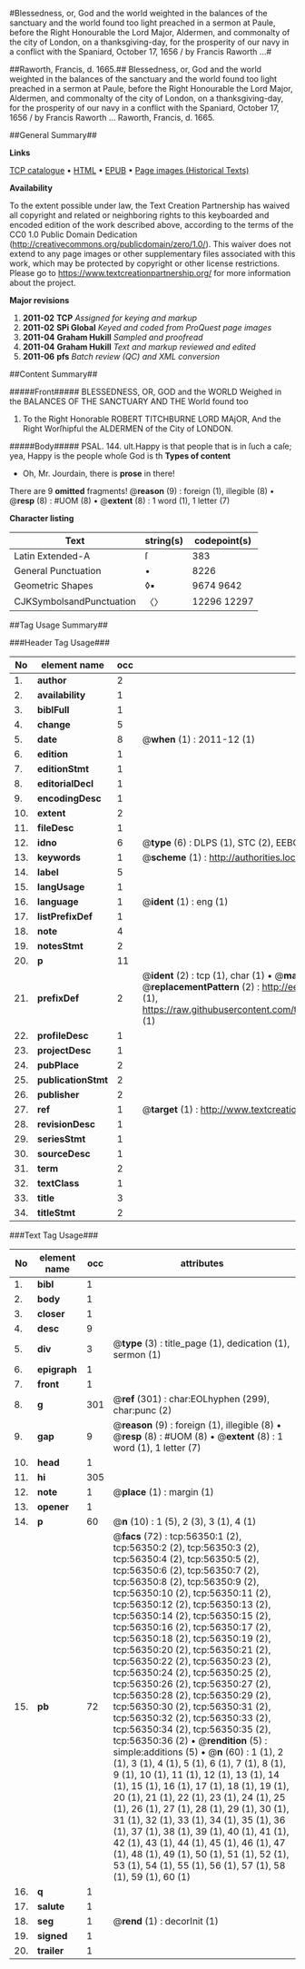 #Blessedness, or, God and the world weighted in the balances of the sanctuary and the world found too light preached in a sermon at Paule, before the Right Honourable the Lord Major, Aldermen, and commonalty of the city of London, on a thanksgiving-day, for the prosperity of our navy in a conflict with the Spaniard, October 17, 1656 / by Francis Raworth ...#

##Raworth, Francis, d. 1665.##
Blessedness, or, God and the world weighted in the balances of the sanctuary and the world found too light preached in a sermon at Paule, before the Right Honourable the Lord Major, Aldermen, and commonalty of the city of London, on a thanksgiving-day, for the prosperity of our navy in a conflict with the Spaniard, October 17, 1656 / by Francis Raworth ...
Raworth, Francis, d. 1665.

##General Summary##

**Links**

[TCP catalogue](http://www.ota.ox.ac.uk/tcp/)  • 
[HTML](http://tei.it.ox.ac.uk/tcp/Texts-HTML/free/A58/A58146.html)  • 
[EPUB](http://tei.it.ox.ac.uk/tcp/Texts-EPUB/free/A58/A58146.epub) • 
[Page images (Historical Texts)](https://historicaltexts.jisc.ac.uk/eebo-12213288e)

**Availability**

To the extent possible under law, the Text Creation Partnership has waived all copyright and related or neighboring rights to this keyboarded and encoded edition of the work described above, according to the terms of the CC0 1.0 Public Domain Dedication (http://creativecommons.org/publicdomain/zero/1.0/). This waiver does not extend to any page images or other supplementary files associated with this work, which may be protected by copyright or other license restrictions. Please go to https://www.textcreationpartnership.org/ for more information about the project.

**Major revisions**

1. __2011-02__ __TCP__ *Assigned for keying and markup*
1. __2011-02__ __SPi Global__ *Keyed and coded from ProQuest page images*
1. __2011-04__ __Graham Hukill__ *Sampled and proofread*
1. __2011-04__ __Graham Hukill__ *Text and markup reviewed and edited*
1. __2011-06__ __pfs__ *Batch review (QC) and XML conversion*

##Content Summary##

#####Front#####
BLESSEDNESS, OR, GOD and the WORLD Weighed in the BALANCES OF THE SANCTUARY AND THE World found too 
1. To the Right Honorable ROBERT TITCHBURNE LORD MAjOR, And the Right Worſhipful the ALDERMEN of the City of LONDON.

#####Body#####
PSAL. 144. ult.Happy is that people that is in ſuch a caſe; yea, Happy is the people whoſe God is th
**Types of content**

  * Oh, Mr. Jourdain, there is **prose** in there!

There are 9 **omitted** fragments! 
 @__reason__ (9) : foreign (1), illegible (8)  •  @__resp__ (8) : #UOM (8)  •  @__extent__ (8) : 1 word (1), 1 letter (7)

**Character listing**


|Text|string(s)|codepoint(s)|
|---|---|---|
|Latin Extended-A|ſ|383|
|General Punctuation|•|8226|
|Geometric Shapes|◊▪|9674 9642|
|CJKSymbolsandPunctuation|〈〉|12296 12297|

##Tag Usage Summary##

###Header Tag Usage###

|No|element name|occ|attributes|
|---|---|---|---|
|1.|__author__|2||
|2.|__availability__|1||
|3.|__biblFull__|1||
|4.|__change__|5||
|5.|__date__|8| @__when__ (1) : 2011-12 (1)|
|6.|__edition__|1||
|7.|__editionStmt__|1||
|8.|__editorialDecl__|1||
|9.|__encodingDesc__|1||
|10.|__extent__|2||
|11.|__fileDesc__|1||
|12.|__idno__|6| @__type__ (6) : DLPS (1), STC (2), EEBO-CITATION (1), OCLC (1), VID (1)|
|13.|__keywords__|1| @__scheme__ (1) : http://authorities.loc.gov/ (1)|
|14.|__label__|5||
|15.|__langUsage__|1||
|16.|__language__|1| @__ident__ (1) : eng (1)|
|17.|__listPrefixDef__|1||
|18.|__note__|4||
|19.|__notesStmt__|2||
|20.|__p__|11||
|21.|__prefixDef__|2| @__ident__ (2) : tcp (1), char (1)  •  @__matchPattern__ (2) : ([0-9\-]+):([0-9IVX]+) (1), (.+) (1)  •  @__replacementPattern__ (2) : http://eebo.chadwyck.com/downloadtiff?vid=$1&page=$2 (1), https://raw.githubusercontent.com/textcreationpartnership/Texts/master/tcpchars.xml#$1 (1)|
|22.|__profileDesc__|1||
|23.|__projectDesc__|1||
|24.|__pubPlace__|2||
|25.|__publicationStmt__|2||
|26.|__publisher__|2||
|27.|__ref__|1| @__target__ (1) : http://www.textcreationpartnership.org/docs/. (1)|
|28.|__revisionDesc__|1||
|29.|__seriesStmt__|1||
|30.|__sourceDesc__|1||
|31.|__term__|2||
|32.|__textClass__|1||
|33.|__title__|3||
|34.|__titleStmt__|2||


###Text Tag Usage###

|No|element name|occ|attributes|
|---|---|---|---|
|1.|__bibl__|1||
|2.|__body__|1||
|3.|__closer__|1||
|4.|__desc__|9||
|5.|__div__|3| @__type__ (3) : title_page (1), dedication (1), sermon (1)|
|6.|__epigraph__|1||
|7.|__front__|1||
|8.|__g__|301| @__ref__ (301) : char:EOLhyphen (299), char:punc (2)|
|9.|__gap__|9| @__reason__ (9) : foreign (1), illegible (8)  •  @__resp__ (8) : #UOM (8)  •  @__extent__ (8) : 1 word (1), 1 letter (7)|
|10.|__head__|1||
|11.|__hi__|305||
|12.|__note__|1| @__place__ (1) : margin (1)|
|13.|__opener__|1||
|14.|__p__|60| @__n__ (10) : 1 (5), 2 (3), 3 (1), 4 (1)|
|15.|__pb__|72| @__facs__ (72) : tcp:56350:1 (2), tcp:56350:2 (2), tcp:56350:3 (2), tcp:56350:4 (2), tcp:56350:5 (2), tcp:56350:6 (2), tcp:56350:7 (2), tcp:56350:8 (2), tcp:56350:9 (2), tcp:56350:10 (2), tcp:56350:11 (2), tcp:56350:12 (2), tcp:56350:13 (2), tcp:56350:14 (2), tcp:56350:15 (2), tcp:56350:16 (2), tcp:56350:17 (2), tcp:56350:18 (2), tcp:56350:19 (2), tcp:56350:20 (2), tcp:56350:21 (2), tcp:56350:22 (2), tcp:56350:23 (2), tcp:56350:24 (2), tcp:56350:25 (2), tcp:56350:26 (2), tcp:56350:27 (2), tcp:56350:28 (2), tcp:56350:29 (2), tcp:56350:30 (2), tcp:56350:31 (2), tcp:56350:32 (2), tcp:56350:33 (2), tcp:56350:34 (2), tcp:56350:35 (2), tcp:56350:36 (2)  •  @__rendition__ (5) : simple:additions (5)  •  @__n__ (60) : 1 (1), 2 (1), 3 (1), 4 (1), 5 (1), 6 (1), 7 (1), 8 (1), 9 (1), 10 (1), 11 (1), 12 (1), 13 (1), 14 (1), 15 (1), 16 (1), 17 (1), 18 (1), 19 (1), 20 (1), 21 (1), 22 (1), 23 (1), 24 (1), 25 (1), 26 (1), 27 (1), 28 (1), 29 (1), 30 (1), 31 (1), 32 (1), 33 (1), 34 (1), 35 (1), 36 (1), 37 (1), 38 (1), 39 (1), 40 (1), 41 (1), 42 (1), 43 (1), 44 (1), 45 (1), 46 (1), 47 (1), 48 (1), 49 (1), 50 (1), 51 (1), 52 (1), 53 (1), 54 (1), 55 (1), 56 (1), 57 (1), 58 (1), 59 (1), 60 (1)|
|16.|__q__|1||
|17.|__salute__|1||
|18.|__seg__|1| @__rend__ (1) : decorInit (1)|
|19.|__signed__|1||
|20.|__trailer__|1||
